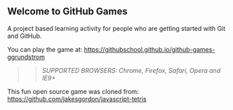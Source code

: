 ## Welcome to GitHub Games

A project based learning activity for people who are getting started with Git and GitHub.

You can play the game at: https://githubschool.github.io/github-games-ggrundstrom

>> _*SUPPORTED BROWSERS*: Chrome, Firefox, Safari, Opera and IE9+_

This fun open source game was cloned from: https://github.com/jakesgordon/javascript-tetris
